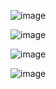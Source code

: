 ![image](https://github.com/OktaySavdi/Azure/assets/3519706/bc58183e-0d32-4199-afd9-66fb5336b81b)

![image](https://github.com/OktaySavdi/Azure/assets/3519706/a11fa3aa-6129-4d07-9499-01bf47fa2767)

![image](https://github.com/OktaySavdi/Azure/assets/3519706/00c91423-f454-4b0d-9a28-ba2e2b2bc1a5)

![image](https://github.com/OktaySavdi/Azure/assets/3519706/a37bdc9b-b023-4c32-bf0d-9227d99623a8)
